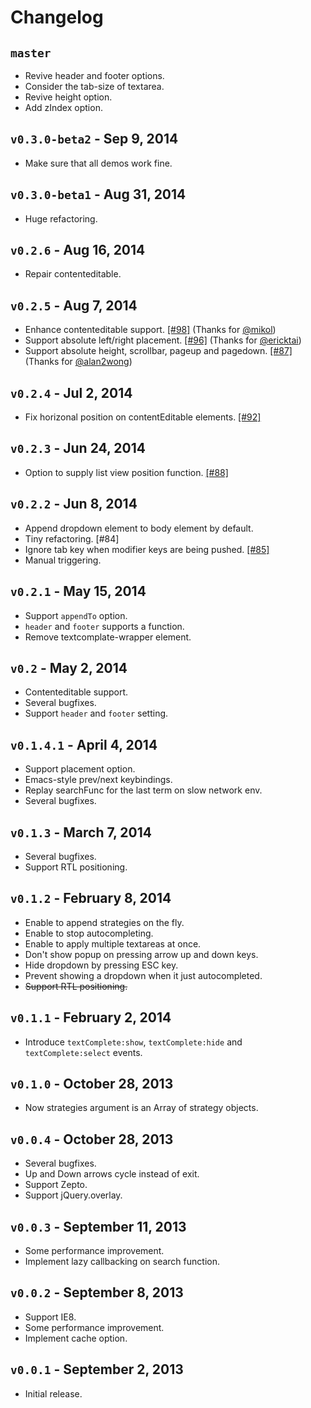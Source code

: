 # Changelog

## `master`

- Revive header and footer options.
- Consider the tab-size of textarea.
- Revive height option.
- Add zIndex option.

## `v0.3.0-beta2` - Sep 9, 2014

- Make sure that all demos work fine.

## `v0.3.0-beta1` - Aug 31, 2014

- Huge refactoring.

## `v0.2.6` - Aug 16, 2014

- Repair contenteditable.

## `v0.2.5` - Aug 7, 2014

- Enhance contenteditable support. [[#98]](https://github.com/yuku-t/jquery-textcomplete/pull/98) (Thanks for [@mikol](https://github.com/mikol))
- Support absolute left/right placement. [[#96]](https://github.com/yuku-t/jquery-textcomplete/pull/96) (Thanks for [@ericktai](https://github.com/ericktai))
- Support absolute height, scrollbar, pageup and pagedown. [[#87]](https://github.com/yuku-t/jquery-textcomplete/pull/87) (Thanks for [@alan2wong](https://github.com/alan2wong))

## `v0.2.4` - Jul 2, 2014

- Fix horizonal position on contentEditable elements. [[#92]](https://github.com/yuku-t/jquery-textcomplete/pull/92)

## `v0.2.3` - Jun 24, 2014

- Option to supply list view position function. [[#88]](https://github.com/yuku-t/jquery-textcomplete/pull/88)

## `v0.2.2` - Jun 8, 2014 

- Append dropdown element to body element by default.
- Tiny refactoring. [#84]
- Ignore tab key when modifier keys are being pushed. [[#85]](https://github.com/yuku-t/jquery-textcomplete/pull/85)
- Manual triggering.

## `v0.2.1` - May 15, 2014

- Support `appendTo` option.
- `header` and `footer` supports a function.
- Remove textcomplate-wrapper element.

## `v0.2` - May 2, 2014

- Contenteditable support.
- Several bugfixes.
- Support `header` and `footer` setting.

## `v0.1.4.1` - April 4, 2014

- Support placement option.
- Emacs-style prev/next keybindings.
- Replay searchFunc for the last term on slow network env.
- Several bugfixes.

## `v0.1.3` - March 7, 2014

- Several bugfixes.
- Support RTL positioning.

## `v0.1.2` - February 8, 2014

- Enable to append strategies on the fly.
- Enable to stop autocompleting.
- Enable to apply multiple textareas at once.
- Don't show popup on pressing arrow up and down keys.
- Hide dropdown by pressing ESC key.
- Prevent showing a dropdown when it just autocompleted.
- ~~Support RTL positioning.~~

## `v0.1.1` - February 2, 2014

- Introduce `textComplete:show`, `textComplete:hide` and `textComplete:select` events.

## `v0.1.0` - October 28, 2013

- Now strategies argument is an Array of strategy objects.

## `v0.0.4` - October 28, 2013

- Several bugfixes.
- Up and Down arrows cycle instead of exit.
- Support Zepto.
- Support jQuery.overlay.

## `v0.0.3` - September 11, 2013

- Some performance improvement.
- Implement lazy callbacking on search function.

## `v0.0.2` - September 8, 2013

- Support IE8.
- Some performance improvement.
- Implement cache option.

## `v0.0.1` - September 2, 2013

- Initial release.
